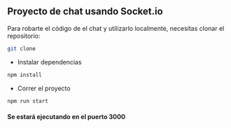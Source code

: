 ## Proyecto de chat usando Socket.io

Para robarte el código de el chat y utilizarlo localmente,
necesitas clonar el repositorio:

```bash
git clone 
```

* Instalar dependencias

```bash
npm install
```

* Correr el proyecto

```bash 
npm run start
```

#### Se estará ejecutando en el puerto 3000




